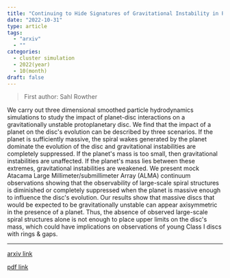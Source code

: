 ```yaml
---
title: "Continuing to Hide Signatures of Gravitational Instability in Protoplanetary Discs with Planets"
date: "2022-10-31"
type: article
tags:
  - "arxiv"
  - ""
categories:
  - cluster simulation
  - 2022(year)
  - 10(month)
draft: false
---
```


> First author: Sahl Rowther

 We carry out three dimensional smoothed particle hydrodynamics simulations to
study the impact of planet-disc interactions on a gravitationally unstable
protoplanetary disc. We find that the impact of a planet on the disc's
evolution can be described by three scenarios. If the planet is sufficiently
massive, the spiral wakes generated by the planet dominate the evolution of the
disc and gravitational instabilities are completely suppressed. If the planet's
mass is too small, then gravitational instabilities are unaffected. If the
planet's mass lies between these extremes, gravitational instabilities are
weakened. We present mock Atacama Large Millimeter/submillimeter Array (ALMA)
continuum observations showing that the observability of large-scale spiral
structures is diminished or completely suppressed when the planet is massive
enough to influence the disc's evolution. Our results show that massive discs
that would be expected to be gravitationally unstable can appear axisymmetric
in the presence of a planet. Thus, the absence of observed large-scale spiral
structures alone is not enough to place upper limits on the disc's mass, which
could have implications on observations of young Class I discs with rings &
gaps.

---
[arxiv link](http://arxiv.org/abs/2210.17454v1)

[pdf link](http://arxiv.org/pdf/2210.17454v1)